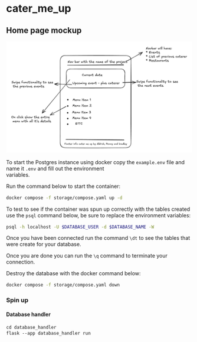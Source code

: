 # cater_me_up

## Home page mockup

![image](./visuals/cater_me_up.excalidraw.png)

To start the Postgres instance using docker copy the `example.env` file and name it `.env` and fill out the environment  
variables.

Run the command below to start the container:

``` bash
docker compose -f storage/compose.yaml up -d
```

To test to see if the container was spun up correctly with the tables created use the `psql` command below, be sure to replace the environment variables:

``` bash
psql -h localhost -U $DATABASE_USER -d $DATABASE_NAME -W
```

Once you have been connected run the command `\dt` to see the tables that were create for your database.

Once you are done you can run the `\q` command to terminate your connection.

Destroy the database with the docker command below:

``` bash
docker compose -f storage/compose.yaml down
```

### Spin up

#### Database handler
```
cd database_handler
flask --app database_handler run
```
